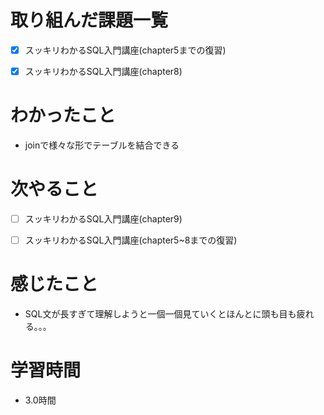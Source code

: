 # 取り組んだ課題一覧

- [x] スッキリわかるSQL入門講座(chapter5までの復習)

- [x] スッキリわかるSQL入門講座(chapter8)

# わかったこと

- joinで様々な形でテーブルを結合できる

# 次やること

- [ ] スッキリわかるSQL入門講座(chapter9)

- [ ] スッキリわかるSQL入門講座(chapter5~8までの復習)


# 感じたこと

- SQL文が長すぎて理解しようと一個一個見ていくとほんとに頭も目も疲れる。。。

# 学習時間

- 3.0時間